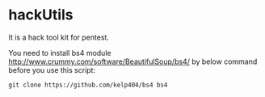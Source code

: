 # hackUtils
It is a hack tool kit for pentest.

You need to install bs4 module http://www.crummy.com/software/BeautifulSoup/bs4/ by below command before you use this script:
        
    git clone https://github.com/kelp404/bs4 bs4
